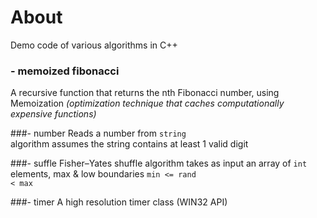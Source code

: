 # About

Demo code of various algorithms in C++

### - memoized fibonacci
A recursive function that returns the nth Fibonacci number, using Memoization *(optimization technique that caches computationally expensive functions)*

###- number
Reads a number from <code>string</code><br/>
algorithm assumes the string contains at least 1 valid digit

###- suffle
Fisher–Yates shuffle algorithm
takes as input an array of <code>int</code> elements, max & low boundaries 
<code>min <= rand &lt; max</code>

###- timer
A high resolution timer class (WIN32 API)
